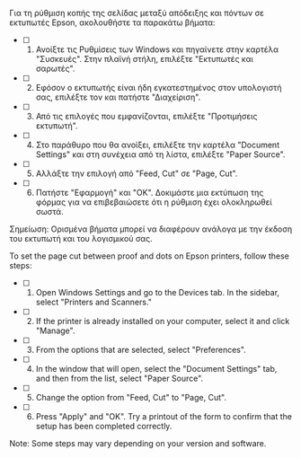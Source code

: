 Για τη ρύθμιση κοπής της σελίδας μεταξύ απόδειξης και πόντων σε εκτυπωτές Epson, ακολουθήστε τα παρακάτω βήματα:

- [ ] 1. Ανοίξτε τις Ρυθμίσεις των Windows και πηγαίνετε στην καρτέλα "Συσκευές". Στην πλαϊνή στήλη, επιλέξτε "Εκτυπωτές και σαρωτές".
- [ ] 2. Εφόσον ο εκτυπωτής είναι ήδη εγκατεστημένος στον υπολογιστή σας, επιλέξτε τον και πατήστε "Διαχείριση".
- [ ] 3. Από τις επιλογές που εμφανίζονται, επιλέξτε "Προτιμήσεις εκτυπωτή".
- [ ] 4. Στο παράθυρο που θα ανοίξει, επιλέξτε την καρτέλα "Document Settings" και στη συνέχεια από τη λίστα, επιλέξτε "Paper Source".
- [ ] 5. Αλλάξτε την επιλογή από "Feed, Cut" σε "Page, Cut".
- [ ] 6. Πατήστε "Εφαρμογή" και "ΟΚ". Δοκιμάστε μια εκτύπωση της φόρμας για να επιβεβαιώσετε ότι η ρύθμιση έχει ολοκληρωθεί σωστά.

Σημείωση: Ορισμένα βήματα μπορεί να διαφέρουν ανάλογα με την έκδοση του εκτυπωτή και του λογισμικού σας.

To set the page cut between proof and dots on Epson printers, follow these steps:

- [ ] 1. Open Windows Settings and go to the Devices tab. In the sidebar, select "Printers and Scanners."
- [ ] 2. If the printer is already installed on your computer, select it and click "Manage".
- [ ] 3. From the options that are selected, select "Preferences".
- [ ] 4. In the window that will open, select the "Document Settings" tab, and then from the list, select "Paper Source".
- [ ] 5. Change the option from "Feed, Cut" to "Page, Cut".
- [ ] 6. Press "Apply" and "OK". Try a printout of the form to confirm that the setup has been completed correctly.

Note: Some steps may vary depending on your version and software.